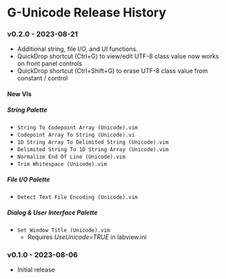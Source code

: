 # G-Unicode Release History
### v0.2.0 - 2023-08-21
* Additional string, file I/O, and UI functions.
* QuickDrop shortcut (Ctrl+G) to view/edit UTF-8 class value now works on front panel controls
* QuickDrop shortcut (Ctrl+Shift+G) to erase UTF-8 class value from constant / control

#### New VIs
##### String Palette
* `String To Codepoint Array (Unicode).vim`
* `Codepoint Array To String (Unicode).vi`
* `1D String Array To Delimited String (Unicode).vim`
* `Delimited String To 1D String Array (Unicode).vim`
* `Normalize End Of Line (Unicode).vim`
* `Trim Whitespace (Unicode).vim`
##### File I/O Palette
* `Detect Text File Encoding (Unicode).vim`
##### Dialog & User Interface Palette
* `Set Window Title (Unicode).vim`
    * Requires _UseUnicode=TRUE_ in labview.ini



### v0.1.0 - 2023-08-06
* Initial release
